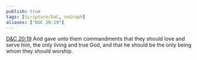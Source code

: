 ```yaml
---
publish: true
tags: [Scripture/DaC, noGraph]
aliases: ["D&C 20:19"]
---
```

[D&C 20:19](https://churchofjesuschrist.org/study/scriptures/dc-testament/dc/20?lang=eng&id=p19#p19) And gave unto them commandments that they should love and serve him, the only living and true God, and that he should be the only being whom they should worship.

